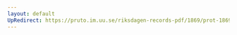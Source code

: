 ```yaml
---
layout: default
UpRedirect: https://pruto.im.uu.se/riksdagen-records-pdf/1869/prot-1869--ak--213/prot-1869--ak--213_000.pdf
---
```

